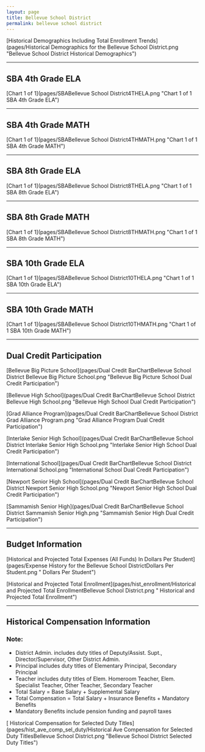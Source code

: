 ```yaml
---
layout: page
title: Bellevue School District
permalink: bellevue school district
---
```



[Historical Demographics Including Total Enrollment Trends](pages/Historical Demographics for the Bellevue School District.png "Bellevue School District Historical Demographics")

___

## SBA 4th Grade ELA

[Chart 1 of 1](pages/SBABellevue School District4THELA.png "Chart 1 of 1 SBA 4th Grade ELA")


___

## SBA 4th Grade MATH

[Chart 1 of 1](pages/SBABellevue School District4THMATH.png "Chart 1 of 1 SBA 4th Grade MATH")


___

## SBA 8th Grade ELA

[Chart 1 of 1](pages/SBABellevue School District8THELA.png "Chart 1 of 1 SBA 8th Grade ELA")


___

## SBA 8th Grade MATH

[Chart 1 of 1](pages/SBABellevue School District8THMATH.png "Chart 1 of 1 SBA 8th Grade MATH")


___

## SBA 10th Grade ELA

[Chart 1 of 1](pages/SBABellevue School District10THELA.png "Chart 1 of 1 SBA 10th Grade ELA")


___

## SBA 10th Grade MATH

[Chart 1 of 1](pages/SBABellevue School District10THMATH.png "Chart 1 of 1 SBA 10th Grade MATH")


___

## Dual Credit Participation

[Bellevue Big Picture School](pages/Dual Credit BarChartBellevue School District Bellevue Big Picture School.png "Bellevue Big Picture School Dual Credit Participation")

[Bellevue High School](pages/Dual Credit BarChartBellevue School District Bellevue High School.png "Bellevue High School Dual Credit Participation")

[Grad Alliance Program](pages/Dual Credit BarChartBellevue School District Grad Alliance Program.png "Grad Alliance Program Dual Credit Participation")

[Interlake Senior High School](pages/Dual Credit BarChartBellevue School District Interlake Senior High School.png "Interlake Senior High School Dual Credit Participation")

[International School](pages/Dual Credit BarChartBellevue School District International School.png "International School Dual Credit Participation")

[Newport Senior High School](pages/Dual Credit BarChartBellevue School District Newport Senior High School.png "Newport Senior High School Dual Credit Participation")

[Sammamish Senior High](pages/Dual Credit BarChartBellevue School District Sammamish Senior High.png "Sammamish Senior High Dual Credit Participation")


___

## Budget Information

[Historical and Projected Total Expenses (All Funds) In Dollars Per Student](pages/Expense History for the Bellevue School DistrictDollars Per Student.png " Dollars Per Student")

[Historical and Projected Total Enrollment](pages/hist_enrollment/Historical and Projected Total EnrollmentBellevue School District.png " Historical and Projected Total Enrollment")


___

## Historical Compensation Information
### Note:
- District Admin. includes duty titles of Deputy/Assist. Supt., Director/Supervisor, Other District Admin.
- Principal includes duty titles of Elementary Principal, Secondary Principal
- Teacher includes duty titles of Elem. Homeroom Teacher, Elem. Specialist Teacher, Other Teacher, Secondary Teacher
- Total Salary = Base Salary + Supplemental Salary
- Total Compensation = Total Salary + Insurance Benefits + Mandatory Benefits
- Mandatory Benefits include pension funding and payroll taxes

[ Historical Compensation for Selected Duty Titles](pages/hist_ave_comp_sel_duty/Historical Ave Compensation for Selected Duty TitlesBellevue School District.png "Bellevue School District Selected Duty Titles")

